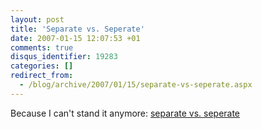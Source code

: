 ```yaml
---
layout: post
title: 'Separate vs. Seperate'
date: 2007-01-15 12:07:53 +01
comments: true
disqus_identifier: 19283
categories: []
redirect_from:
  - /blog/archive/2007/01/15/separate-vs-seperate.aspx
---
```


Because I can't stand it anymore: [separate vs. seperate](http://googlefight.com/index.php?lang=en_GB&word1=separate&word2=seperate)


